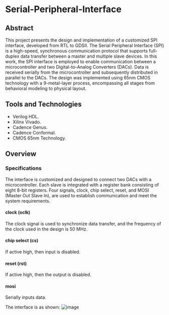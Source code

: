 # Serial-Peripheral-Interface 
## Abstract
This project presents the design and implementation of a customized SPI interface, developed from RTL to GDSII. The Serial Peripheral Interface (SPI) is a high-speed, synchronous communication protocol that supports full-duplex data transfer between a master and multiple slave devices. In this work, the SPI interface is employed to enable communication between a microcontroller and two Digital-to-Analog Converters (DACs). Data is received serially from the microcontroller and subsequently distributed in parallel to the DACs. The design was implemented using 65nm CMOS technology with a 9-metal-layer process, encompassing all stages from behavioral modeling to physical layout.
## Tools and Technologies
- Verilog HDL.
- Xilinx Vivado.
- Cadence Genus.
- Cadence Conformal.
- CMOS 65nm Technology.
## Overview
### Specifications
The interface is customized and designed to connect two DACs with a microcontroller. Each slave is integrated with a register bank consisting of eight 8-bit registers. Four signals, clock, chip select, reset, and MOSI (Master Out Slave In), are used to establish communication and meet the system requirements.
#### clock (sclk)
The clock signal is used to synchronize data transfer, and the frequency of the clock used in the design is 50 MHz.
#### chip select (cs)
If active high, then input is disabled.
#### reset (rst)
If active high, then the output is disabled.
#### mosi 
Serially inputs data.

The interface is as shown:
![image](https://github.com/user-attachments/assets/9d0abdd0-d1f9-4551-9096-3f2fc8f73a83)
